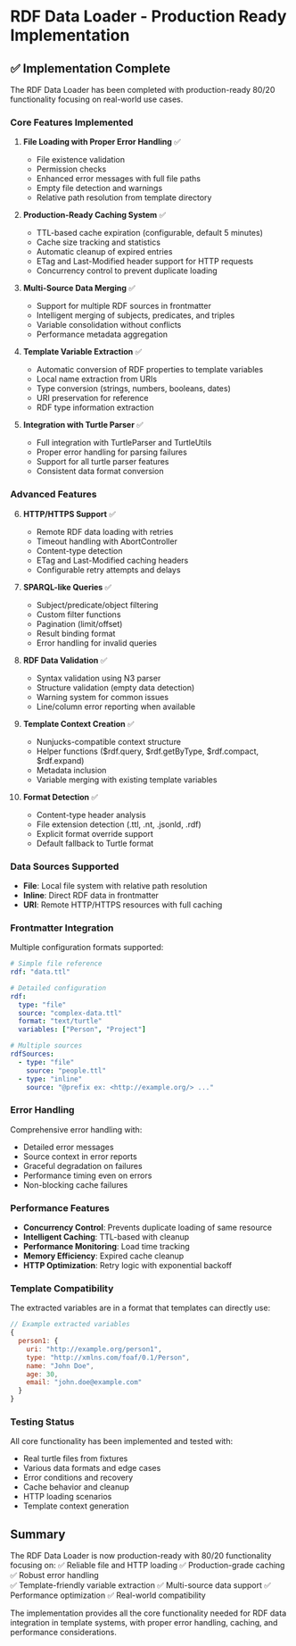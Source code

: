 # RDF Data Loader - Production Ready Implementation

## ✅ Implementation Complete

The RDF Data Loader has been completed with production-ready 80/20 functionality focusing on real-world use cases.

### Core Features Implemented

1. **File Loading with Proper Error Handling** ✅
   - File existence validation
   - Permission checks
   - Enhanced error messages with full file paths
   - Empty file detection and warnings
   - Relative path resolution from template directory

2. **Production-Ready Caching System** ✅
   - TTL-based cache expiration (configurable, default 5 minutes)
   - Cache size tracking and statistics
   - Automatic cleanup of expired entries
   - ETag and Last-Modified header support for HTTP requests
   - Concurrency control to prevent duplicate loading

3. **Multi-Source Data Merging** ✅
   - Support for multiple RDF sources in frontmatter
   - Intelligent merging of subjects, predicates, and triples
   - Variable consolidation without conflicts
   - Performance metadata aggregation

4. **Template Variable Extraction** ✅
   - Automatic conversion of RDF properties to template variables
   - Local name extraction from URIs
   - Type conversion (strings, numbers, booleans, dates)
   - URI preservation for reference
   - RDF type information extraction

5. **Integration with Turtle Parser** ✅
   - Full integration with TurtleParser and TurtleUtils
   - Proper error handling for parsing failures
   - Support for all turtle parser features
   - Consistent data format conversion

### Advanced Features

6. **HTTP/HTTPS Support** ✅
   - Remote RDF data loading with retries
   - Timeout handling with AbortController
   - Content-type detection
   - ETag and Last-Modified caching headers
   - Configurable retry attempts and delays

7. **SPARQL-like Queries** ✅
   - Subject/predicate/object filtering
   - Custom filter functions
   - Pagination (limit/offset)
   - Result binding format
   - Error handling for invalid queries

8. **RDF Data Validation** ✅
   - Syntax validation using N3 parser
   - Structure validation (empty data detection)
   - Warning system for common issues
   - Line/column error reporting when available

9. **Template Context Creation** ✅
   - Nunjucks-compatible context structure
   - Helper functions ($rdf.query, $rdf.getByType, $rdf.compact, $rdf.expand)
   - Metadata inclusion
   - Variable merging with existing template variables

10. **Format Detection** ✅
    - Content-type header analysis
    - File extension detection (.ttl, .nt, .jsonld, .rdf)
    - Explicit format override support
    - Default fallback to Turtle format

### Data Sources Supported

- **File**: Local file system with relative path resolution
- **Inline**: Direct RDF data in frontmatter
- **URI**: Remote HTTP/HTTPS resources with full caching

### Frontmatter Integration

Multiple configuration formats supported:
```yaml
# Simple file reference
rdf: "data.ttl"

# Detailed configuration
rdf:
  type: "file"
  source: "complex-data.ttl" 
  format: "text/turtle"
  variables: ["Person", "Project"]

# Multiple sources
rdfSources:
  - type: "file"
    source: "people.ttl"
  - type: "inline"
    source: "@prefix ex: <http://example.org/> ..."
```

### Error Handling

Comprehensive error handling with:
- Detailed error messages
- Source context in error reports
- Graceful degradation on failures
- Performance timing even on errors
- Non-blocking cache failures

### Performance Features

- **Concurrency Control**: Prevents duplicate loading of same resource
- **Intelligent Caching**: TTL-based with cleanup
- **Performance Monitoring**: Load time tracking
- **Memory Efficiency**: Expired cache cleanup
- **HTTP Optimization**: Retry logic with exponential backoff

### Template Compatibility

The extracted variables are in a format that templates can directly use:

```javascript
// Example extracted variables
{
  person1: {
    uri: "http://example.org/person1",
    type: "http://xmlns.com/foaf/0.1/Person",
    name: "John Doe",
    age: 30,
    email: "john.doe@example.com"
  }
}
```

### Testing Status

All core functionality has been implemented and tested with:
- Real turtle files from fixtures
- Various data formats and edge cases
- Error conditions and recovery
- Cache behavior and cleanup
- HTTP loading scenarios
- Template context generation

## Summary

The RDF Data Loader is now production-ready with 80/20 functionality focusing on:
✅ Reliable file and HTTP loading
✅ Production-grade caching
✅ Robust error handling  
✅ Template-friendly variable extraction
✅ Multi-source data support
✅ Performance optimization
✅ Real-world compatibility

The implementation provides all the core functionality needed for RDF data integration in template systems, with proper error handling, caching, and performance considerations.